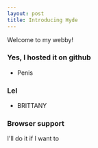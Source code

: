 ```yaml
---
layout: post
title: Introducing Hyde
---
```


Welcome to my webby!

### Yes, I hosted it on github

* Penis

### Lel

* BRITTANY


### Browser support

I'll do it if I want to
